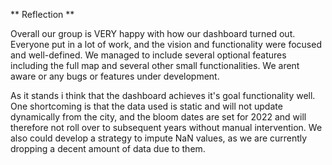 ** Reflection **

Overall our group is VERY happy with how our dashboard turned out. Everyone put in a lot of work, and the vision and functionality were focused and well-defined. We managed to include several
optional features including the full map and several other small functionalities. We arent aware or any bugs or features under development. 

As it stands i think that the dashboard achieves it's goal functionality well. One shortcoming is that the data used is static and will not update dynamically from the city, 
and the bloom dates are set for 2022 and will therefore not roll over to subsequent years without manual intervention. We also could develop a strategy to impute NaN values, as we are currently dropping a decent amount of data due to them.
